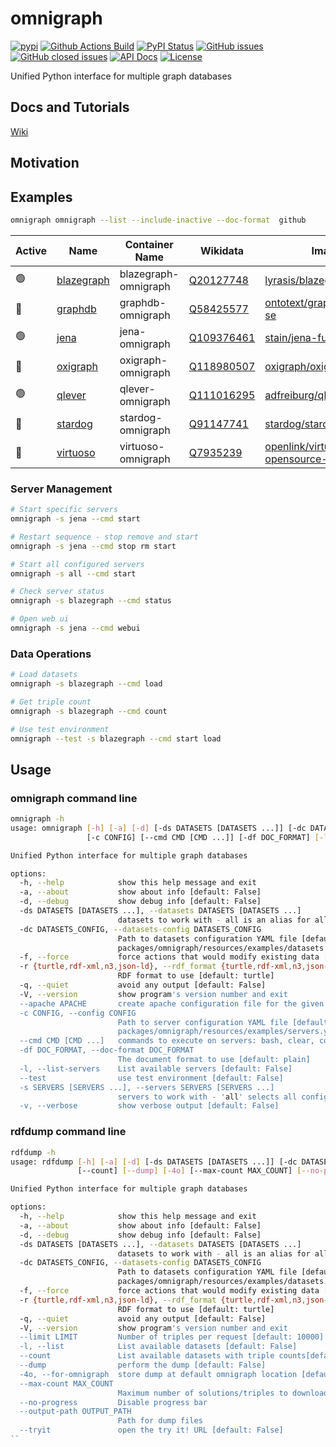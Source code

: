 # omnigraph
[![pypi](https://img.shields.io/pypi/pyversions/pyomnigraph)](https://pypi.org/project/pyomnigraph/)
[![Github Actions Build](https://github.com/WolfgangFahl/pyomnigraph/actions/workflows/build.yml/badge.svg)](https://github.com/WolfgangFahl/pyomnigraph/actions/workflows/build.yml)
[![PyPI Status](https://img.shields.io/pypi/v/pyomnigraph.svg)](https://pypi.python.org/pypi/pyomnigraph/)
[![GitHub issues](https://img.shields.io/github/issues/WolfgangFahl/pyomnigraph.svg)](https://github.com/WolfgangFahl/pyomnigraph/issues)
[![GitHub closed issues](https://img.shields.io/github/issues-closed/WolfgangFahl/pyomnigraph.svg)](https://github.com/WolfgangFahl/pyomnigraph/issues/?q=is%3Aissue+is%3Aclosed)
[![API Docs](https://img.shields.io/badge/API-Documentation-blue)](https://WolfgangFahl.github.io/pyomnigraph/)
[![License](https://img.shields.io/github/license/WolfgangFahl/pyomnigraph.svg)](https://www.apache.org/licenses/LICENSE-2.0)


Unified Python interface for multiple graph databases

## Docs and Tutorials
[Wiki](https://wiki.bitplan.com/index.php/pyomnigraph)

## Motivation

## Examples
```bash
omnigraph omnigraph --list --include-inactive --doc-format  github
```
| Active   | Name                                | Container Name       | Wikidata                                               | Image                                                                                            |   Port |   Test Port | Dataset   | User   |
|----------|-------------------------------------|----------------------|--------------------------------------------------------|--------------------------------------------------------------------------------------------------|--------|-------------|-----------|--------|
| 🟢️       | [blazegraph](http://localhost:9898) | blazegraph-omnigraph | [Q20127748](https://www.wikidata.org/wiki/Q20127748)   | [lyrasis/blazegraph:2.1.5](https://hub.docker.com/r/lyrasis/blazegraph)                          |   9898 |        7898 | kb        |        |
| 🛑       | [graphdb](http://localhost:7200)    | graphdb-omnigraph    | [Q58425577](https://www.wikidata.org/wiki/Q58425577)   | [ontotext/graphdb:9.11.2-se](https://hub.docker.com/r/ontotext/graphdb)                          |   7200 |        7700 | repo1     |        |
| 🟢️       | [jena](http://localhost:3030)       | jena-omnigraph       | [Q109376461](https://www.wikidata.org/wiki/Q109376461) | [stain/jena-fuseki:latest](https://hub.docker.com/r/stain/jena-fuseki)                           |   3030 |        7030 | ds        | admin  |
| 🛑       | [oxigraph](http://localhost:7878)   | oxigraph-omnigraph   | [Q118980507](https://www.wikidata.org/wiki/Q118980507) | [oxigraph/oxigraph:latest](https://hub.docker.com/r/oxigraph/oxigraph)                           |   7878 |        7378 | default   |        |
| 🟢️       | [qlever](http://localhost:7019)     | qlever-omnigraph     | [Q111016295](https://www.wikidata.org/wiki/Q111016295) | [adfreiburg/qlever:latest](https://hub.docker.com/r/adfreiburg/qlever)                           |   7019 |        7819 | olympics  |        |
| 🛑       | [stardog](http://localhost:5820)    | stardog-omnigraph    | [Q91147741](https://www.wikidata.org/wiki/Q91147741)   | [stardog/stardog:latest](https://hub.docker.com/r/stardog/stardog)                               |   5820 |        5320 | mydb      | admin  |
| 🛑       | [virtuoso](http://localhost:8890)   | virtuoso-omnigraph   | [Q7935239](https://www.wikidata.org/wiki/Q7935239)     | [openlink/virtuoso-opensource-7:latest](https://hub.docker.com/r/openlink/virtuoso-opensource-7) |   8890 |        8390 | KB        | dba    |

### Server Management

```bash
# Start specific servers
omnigraph -s jena --cmd start

# Restart sequence - stop remove and start
omnigraph -s jena --cmd stop rm start

# Start all configured servers
omnigraph -s all --cmd start

# Check server status
omnigraph -s blazegraph --cmd status

# Open web ui
omnigraph -s jena --cmd webui
```

### Data Operations

```bash
# Load datasets
omnigraph -s blazegraph --cmd load

# Get triple count
omnigraph -s blazegraph --cmd count

# Use test environment
omnigraph --test -s blazegraph --cmd start load
```

## Usage
### omnigraph command line
```bash
omnigraph -h
usage: omnigraph [-h] [-a] [-d] [-ds DATASETS [DATASETS ...]] [-dc DATASETS_CONFIG] [-f] [-r {turtle,rdf-xml,n3,json-ld}] [-q] [-V] [--apache APACHE]
                 [-c CONFIG] [--cmd CMD [CMD ...]] [-df DOC_FORMAT] [-l] [--test] [-s SERVERS [SERVERS ...]] [-v]

Unified Python interface for multiple graph databases

options:
  -h, --help            show this help message and exit
  -a, --about           show about info [default: False]
  -d, --debug           show debug info [default: False]
  -ds DATASETS [DATASETS ...], --datasets DATASETS [DATASETS ...]
                        datasets to work with - all is an alias for all datasets [default: ['wikidata_triplestores']]
  -dc DATASETS_CONFIG, --datasets-config DATASETS_CONFIG
                        Path to datasets configuration YAML file [default: /Users/wf/Library/Python/3.12/lib/python/site-
                        packages/omnigraph/resources/examples/datasets.yaml]
  -f, --force           force actions that would modify existing data [default: False]
  -r {turtle,rdf-xml,n3,json-ld}, --rdf_format {turtle,rdf-xml,n3,json-ld}
                        RDF format to use [default: turtle]
  -q, --quiet           avoid any output [default: False]
  -V, --version         show program's version number and exit
  --apache APACHE       create apache configuration file for the given server(s)
  -c CONFIG, --config CONFIG
                        Path to server configuration YAML file [default: /Users/wf/Library/Python/3.12/lib/python/site-
                        packages/omnigraph/resources/examples/servers.yaml]
  --cmd CMD [CMD ...]   commands to execute on servers: bash, clear, count, info, load, logs, needed, rm, start, status, stop, webui
  -df DOC_FORMAT, --doc-format DOC_FORMAT
                        The document format to use [default: plain]
  -l, --list-servers    List available servers [default: False]
  --test                use test environment [default: False]
  -s SERVERS [SERVERS ...], --servers SERVERS [SERVERS ...]
                        servers to work with - 'all' selects all configured servers [default: ['blazegraph']]
  -v, --verbose         show verbose output [default: False]
```

### rdfdump command line
```bash
rdfdump -h
usage: rdfdump [-h] [-a] [-d] [-ds DATASETS [DATASETS ...]] [-dc DATASETS_CONFIG] [-f] [-r {turtle,rdf-xml,n3,json-ld}] [-q] [-V] [--limit LIMIT] [-l]
               [--count] [--dump] [-4o] [--max-count MAX_COUNT] [--no-progress] [--output-path OUTPUT_PATH] [--tryit]

Unified Python interface for multiple graph databases

options:
  -h, --help            show this help message and exit
  -a, --about           show about info [default: False]
  -d, --debug           show debug info [default: False]
  -ds DATASETS [DATASETS ...], --datasets DATASETS [DATASETS ...]
                        datasets to work with - all is an alias for all datasets [default: ['wikidata_triplestores']]
  -dc DATASETS_CONFIG, --datasets-config DATASETS_CONFIG
                        Path to datasets configuration YAML file [default: /Users/wf/Library/Python/3.12/lib/python/site-
                        packages/omnigraph/resources/examples/datasets.yaml]
  -f, --force           force actions that would modify existing data [default: False]
  -r {turtle,rdf-xml,n3,json-ld}, --rdf_format {turtle,rdf-xml,n3,json-ld}
                        RDF format to use [default: turtle]
  -q, --quiet           avoid any output [default: False]
  -V, --version         show program's version number and exit
  --limit LIMIT         Number of triples per request [default: 10000]
  -l, --list            List available datasets [default: False]
  --count               List available datasets with triple counts[default: False]
  --dump                perform the dump [default: False]
  -4o, --for-omnigraph  store dump at default omnigraph location [default: False]
  --max-count MAX_COUNT
                        Maximum number of solutions/triples to download (uses dataset expected_solutions if not specified)
  --no-progress         Disable progress bar
  --output-path OUTPUT_PATH
                        Path for dump files
  --tryit               open the try it! URL [default: False]
``